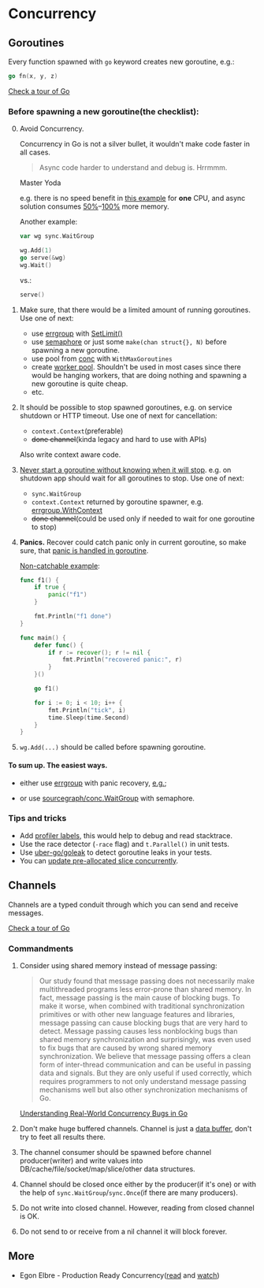 # Concurrency

## Goroutines

Every function spawned with `go` keyword creates new goroutine, e.g.:
```go
go fn(x, y, z)
```
[Check a tour of Go](https://go.dev/tour/concurrency/1)

### Before spawning a new goroutine(the checklist):

0. Avoid Concurrency.

    Concurrency in Go is not a silver bullet, it wouldn't make code faster in all cases.

    > Async code harder to understand and debug is. Hrrmmm.

    Master Yoda

    e.g. there is no speed benefit in [this example](examples/workerpool/README.md) for **one** CPU,
    and async solution consumes [50%](examples/workerpool/README.md#benchmarks)–[100%](examples/errgroup/README.md#benchmarks) more memory.

    Another example:
    ```go
    var wg sync.WaitGroup

    wg.Add(1)
    go serve(&wg)
    wg.Wait()
    ```
   
    vs.:
    ```go
    serve()
    ```

1. Make sure, that there would be a limited amount of running goroutines. Use one of next:
   - use [errgroup](https://pkg.go.dev/golang.org/x/sync/errgroup) with [SetLimit()](https://pkg.go.dev/golang.org/x/sync/errgroup#Group.SetLimit)
   - use [semaphore](https://pkg.go.dev/golang.org/x/sync/semaphore) or just some `make(chan struct{}, N)` before spawning a new goroutine. 
   - use pool from [conc](https://github.com/sourcegraph/conc) with `WithMaxGoroutines`
   - create [worker pool](https://gobyexample.com/worker-pools). Shouldn't be used in most cases since there would be hanging workers, that are doing nothing and spawning a new goroutine is quite cheap.
   - etc.

1. It should be possible to stop spawned goroutines, e.g. on service shutdown or HTTP timeout. Use one of next for cancellation:
    - `context.Context`(preferable)
    - ~~done channel~~(kinda legacy and hard to use with APIs)

    Also write context aware code.

1. [Never start a goroutine without knowing when it will stop](https://dave.cheney.net/practical-go/presentations/gophercon-singapore-2019.html#_never_start_a_goroutine_without_knowing_when_it_will_stop).
e.g. on shutdown app should wait for all goroutines to stop.
Use one of next:
   - `sync.WaitGroup`
   - `context.Context` returned by goroutine spawner, e.g. [errgroup.WithContext](https://pkg.go.dev/golang.org/x/sync/errgroup#WithContext)
   - ~~done channel~~(could be used only if needed to wait for one goroutine to stop)

1. **Panics.** Recover could catch panic only in current goroutine, so make sure, that [panic is handled in goroutine](https://medium.com/codex/handle-panic-in-go-routine-54b82d6013d3).

   [Non-catchable example](https://play.golang.com/p/lVfDUZTz4ji):
    ```go
    func f1() {
        if true {
            panic("f1")
        }
    
        fmt.Println("f1 done")
    }
    
    func main() {
        defer func() {
            if r := recover(); r != nil {
                fmt.Println("recovered panic:", r)
            }
        }()
    
        go f1()
    
        for i := 0; i < 10; i++ {
            fmt.Println("tick", i)
            time.Sleep(time.Second)
        }
    }
    ```

1. `wg.Add(...)` should be called before spawning goroutine.

#### To sum up. The easiest ways.
- either use [errgroup](https://pkg.go.dev/golang.org/x/sync/errgroup) with panic recovery, [e.g.](examples/errgroup/main.go);

- or use [sourcegraph/conc.WaitGroup](https://pkg.go.dev/github.com/sourcegraph/conc@v0.3.0#WaitGroup.WaitAndRecover) with semaphore.

### Tips and tricks

- Add [profiler labels](https://rakyll.org/profiler-labels/), this would help to debug and read stacktrace.
- Use the race detector (`-race` flag) and `t.Parallel()` in unit tests.
- Use [uber-go/goleak](https://github.com/uber-go/goleak) to detect goroutine leaks in your tests.
- You can [update pre-allocated slice concurrently](https://stackoverflow.com/questions/49879322/can-i-concurrently-write-different-slice-elements).

## Channels

Channels are a typed conduit through which you can send and receive messages.

[Check a tour of Go](https://go.dev/tour/concurrency/2)

### Commandments

1. Consider using shared memory instead of message passing:

    >  Our study found that message passing does not necessarily make multithreaded programs less error-prone than shared memory.
       In fact, message passing is the main cause of blocking bugs.
       To make it worse, when combined with traditional synchronization primitives or with other new language features
       and libraries, message passing can cause blocking bugs that
       are very hard to detect. Message passing causes less nonblocking bugs than shared memory synchronization and surprisingly, was even used to fix bugs that are caused by wrong
       shared memory synchronization. We believe that message
       passing offers a clean form of inter-thread communication
       and can be useful in passing data and signals. But they are
       only useful if used correctly, which requires programmers
       to not only understand message passing  mechanisms well
       but also other synchronization mechanisms of Go.

    [Understanding Real-World Concurrency Bugs in Go](https://songlh.github.io/paper/go-study.pdf)

2. Don't make huge buffered channels. Channel is just a [data buffer](https://en.wikipedia.org/wiki/Data_buffer),
don't try to feet all results there.

3. The channel consumer should be spawned before channel producer(writer) and write values into DB/cache/file/socket/map/slice/other data structures. 

4. Channel should be closed once either by the producer(if it's one)
or with the help of `sync.WaitGroup`/`sync.Once`(if there are many producers).

5. Do not write into closed channel. However, reading from closed channel is OK.

6. Do not send to or receive from a nil channel it will block forever.

## More

- Egon Elbre - Production Ready Concurrency([read](https://www.storj.io/blog/production-concurrency) and [watch](https://www.youtube.com/watch?v=qq3gu0JQ0yU))

